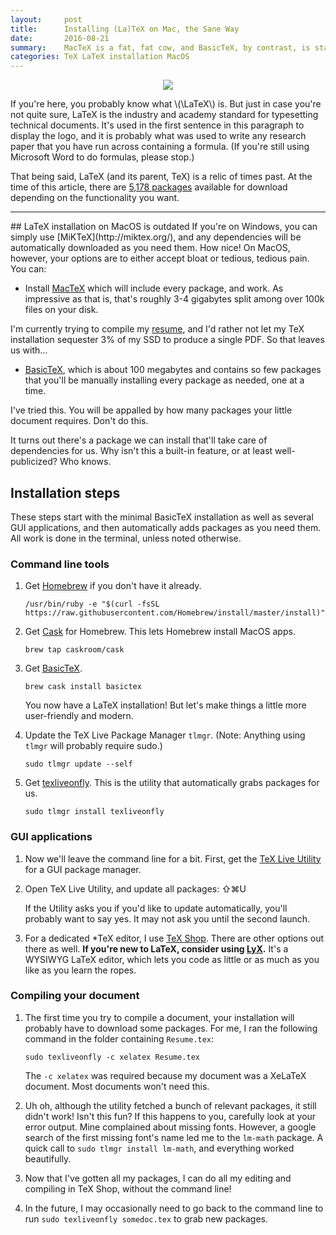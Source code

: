 ```yaml
---
layout:     post
title:      Installing (La)TeX on Mac, the Sane Way
date:       2016-08-21
summary:    MacTeX is a fat, fat cow, and BasicTeX, by contrast, is starved.  Here's how to get LaTeX up and running with automatic dependency installation on MacOS.
categories: TeX LaTeX installation MacOS
---
```

<center><img src="https://upload.wikimedia.org/wikipedia/commons/thumb/9/92/LaTeX_logo.svg/200px-LaTeX_logo.svg.png"></center>

If you're here, you probably know what \\(\LaTeX\\) is.  But just in case you're not quite sure, LaTeX is the industry and academy standard for typesetting technical documents.  It's used in the first sentence in this paragraph to display the logo, and it is probably what was used to write any research paper that you have run across containing a formula.  (If you're still using Microsoft Word to do formulas, please stop.)

That being said, LaTeX (and its parent, TeX) is a relic of times past.  At the time of this article, there are [5,178 packages](https://www.ctan.org/) available for download depending on the functionality you want.

<hr>
## LaTeX installation on MacOS is outdated
If you're on Windows, you can simply use [MiKTeX](http://miktex.org/), and any dependencies will be automatically downloaded as you need them.  How nice! On MacOS, however, your options are to either accept bloat or tedious, tedious pain.  You can:

* Install [MacTeX](https://tug.org/mactex/mactex-download.html) which will include every package, and work.  As impressive as that is, that's roughly 3-4 gigabytes split among over 100k files on your disk.

I'm currently trying to compile my [resume](http://www.github.com/ryan-holben/resume), and I'd rather not let my TeX installation sequester 3% of my SSD to produce a single PDF.  So that leaves us with...

* [BasicTeX](https://tug.org/mactex/morepackages.html), which is about 100 megabytes and contains so few packages that you'll be manually installing every package as needed, one at a time.

I've tried this.  You will be appalled by how many packages your little document requires.  Don't do this.

It turns out there's a package we can install that'll take care of dependencies for us.  Why isn't this a built-in feature, or at least well-publicized?  Who knows.

## Installation steps

These steps start with the minimal BasicTeX installation as well as several GUI applications, and then automatically adds packages as you need them.  All work is done in the terminal, unless noted otherwise.


### Command line tools

1. Get [Homebrew](http://brew.sh/) if you don't have it already.

    `/usr/bin/ruby -e "$(curl -fsSL https://raw.githubusercontent.com/Homebrew/install/master/install)"`

1. Get [Cask](https://caskroom.github.io/) for Homebrew.  This lets Homebrew install MacOS apps.

    `brew tap caskroom/cask`

1. Get [BasicTeX](http://macappstore.org/basictex/).

    `brew cask install basictex`

    You now have a LaTeX installation!  But let's make things a little more user-friendly and modern.

1. Update the TeX Live Package Manager `tlmgr`.  (Note: Anything using `tlmgr` will probably require sudo.)

    `sudo tlmgr update --self`

1. Get [texliveonfly](https://www.ctan.org/pkg/texliveonfly).  This is the utility that automatically grabs packages for us.

    `sudo tlmgr install texliveonfly`

### GUI applications

1. Now we'll leave the command line for a bit.  First, get the [TeX Live Utility](http://amaxwell.github.io/tlutility/) for a GUI package manager.

1. Open TeX Live Utility, and update all packages: ⇧⌘U

    If the Utility asks you if you'd like to update automatically, you'll probably want to say yes.  It may not ask you until the second launch.

1. For a dedicated *TeX editor, I use [TeX Shop](http://pages.uoregon.edu/koch/texshop/obtaining.html).  There are other options out there as well.  __If you're new to LaTeX, consider using [LyX](https://www.lyx.org/).__  It's a WYSIWYG LaTeX editor, which lets you code as little or as much as you like as you learn the ropes.

### Compiling your document

1. The first time you try to compile a document, your installation will probably have to download some packages.  For me, I ran the following command in the folder containing `Resume.tex`:

    `sudo texliveonfly -c xelatex Resume.tex`

    The `-c xelatex` was required because my document was a XeLaTeX document.  Most documents won't need this.

1. Uh oh, although the utility fetched a bunch of relevant packages, it still didn't work!  Isn't this fun?  If this happens to you, carefully look at your error output.  Mine complained about missing fonts.  However, a google search of the first missing font's name led me to the `lm-math` package.  A quick call to `sudo tlmgr install lm-math`, and everything worked beautifully.

1. Now that I've gotten all my packages, I can do all my editing and compiling in TeX Shop, without the command line!

1. In the future, I may occasionally need to go back to the command line to run `sudo texliveonfly somedoc.tex` to grab new packages.
